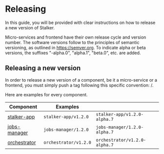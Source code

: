 # Releasing

In this guide, you will be provided with clear instructions on how to release a new version of Stalker.

Micro-services and frontend have their own release cycle and version number. The software versions follow to the principles of semantic
versioning, as outlined in https://semver.org. To indicate alpha or beta versions, the suffixes "-alpha.0", "alpha.1", "beta.0", etc. are
added.

## Releasing a new version

In order to release a new version of a component, be it a micro-service or a frontend, you must simply push a tag following this specific
convention: <component>/<version>.

Here are examples for every component.

| Component                                                                                         | Examples              |                               |
| ------------------------------------------------------------------------------------------------- | --------------------- | ----------------------------- |
| [stalker-app ](https://github.com/red-kite-solutions/stalker/pkgs/container/stalker-app)          | `stalker-app/v1.2.0`  | `stalker-app/v1.2.0-alpha.7`  |
| [jobs-manager](https://github.com/red-kite-solutions/stalker/pkgs/container/stalker-jobs-manager) | `jobs-manager/1.2.0`  | `jobs-manager/1.2.0-alpha.7`  |
| [orchestrator](https://github.com/red-kite-solutions/stalker/pkgs/container/stalker-orchestrator) | `orchestrator/v1.2.0` | `orchestrator/v1.2.0-alpha.7` |
